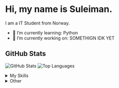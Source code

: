 # Hi, my name is Suleiman.
I am a IT Student from Norway.

- 🌱 I’m currently learning: Python
- 🔭 I’m currently working on: SOMETHIGN IDK YET


## GitHub Stats
![GitHub Stats](https://github-readme-stats.vercel.app/api?username=yourusername&show_icons=true&theme=dark)
![Top Languages](https://github-readme-stats.vercel.app/api/top-langs/?username=yourusername&layout=compact&theme=dark)

<details>
  <summary>My Skills</summary>


<p align="left">
    ![JavaScript](https://img.shields.io/badge/JavaScript-323330?style=for-the-badge&logo=javascript&logoColor=F7DF1E)
    ![Python](https://img.shields.io/badge/Python-3776AB?style=for-the-badge&logo=python&logoColor=white)
    ![HTML5](https://img.shields.io/badge/HTML5-E34F26?style=for-the-badge&logo=html5&logoColor=white)
    ![CSS3](https://img.shields.io/badge/CSS3-1572B6?style=for-the-badge&logo=css3&logoColor=white)
    ![Shell Script](https://img.shields.io/badge/Shell_Script-121011?style=for-the-badge&logo=gnu-bash&logoColor=white)
    ![Markdown](https://img.shields.io/badge/Markdown-000000?style=for-the-badge&logo=markdown&logoColor=white)
    ![MySQL](https://img.shields.io/badge/MySQL-4479A1?style=for-the-badge&logo=mysql&logoColor=white)
    ![PHP](https://img.shields.io/badge/PHP-777BB4?style=for-the-badge&logo=php&logoColor=white)
    ![Qt](https://img.shields.io/badge/Qt-41CD52?style=for-the-badge&logo=qt&logoColor=white)
    ![SQLAlchemy](https://img.shields.io/badge/SQLAlchemy-323330?style=for-the-badge&logo=alchemy&logoColor=white)
  </p>

</details>



<details>
  <summary>Other</summary>

</details>
